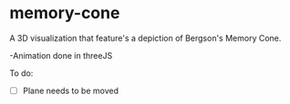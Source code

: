 # memory-cone

A 3D visualization that feature's a depiction of Bergson's Memory Cone.

-Animation done in threeJS

To do:
- [ ] Plane needs to be moved
